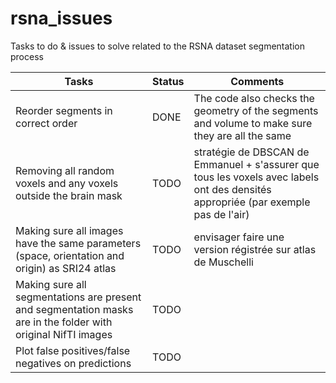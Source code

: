 # rsna_issues
Tasks to do & issues to solve related to the RSNA dataset segmentation process


|Tasks|Status|Comments|
|-----|------|--------|
|Reorder segments in correct order|DONE|The code also checks the geometry of the segments and volume to make sure they are all the same|
|Removing all random voxels and any voxels outside the brain mask|TODO| stratégie de DBSCAN de Emmanuel + s'assurer que tous les voxels avec labels ont des densités appropriée (par exemple pas de l'air)|
|Making sure all images have the same parameters (space, orientation and origin) as SRI24 atlas|TODO|envisager faire une version régistrée sur atlas de Muschelli|
|Making sure all segmentations are present and segmentation masks are in the folder with original NifTI images|TODO||
|Plot false positives/false negatives on predictions|TODO||
 
